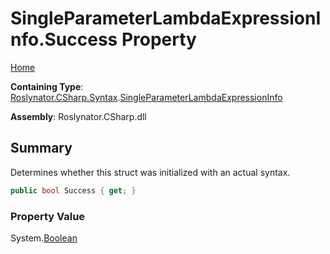 <a name="_top"></a>

# SingleParameterLambdaExpressionInfo\.Success Property

[Home](../../../../../README.md#_top)

**Containing Type**: [Roslynator.CSharp.Syntax](../../README.md#_top)\.[SingleParameterLambdaExpressionInfo](../README.md#_top)

**Assembly**: Roslynator\.CSharp\.dll

## Summary

Determines whether this struct was initialized with an actual syntax\.

```csharp
public bool Success { get; }
```

### Property Value

System\.[Boolean](https://docs.microsoft.com/en-us/dotnet/api/system.boolean)

